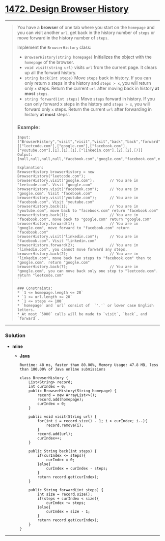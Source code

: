 # [1472. Design Browser History](https://leetcode.com/problems/design-browser-history/)
---

> You have a **browser** of one tab where you start on the `homepage` and you can visit another `url`, get back in the history number of `steps` or move forward in the history number of `steps`.
>
> Implement the `BrowserHistory` class:
> * `BrowserHistory(string homepage)` Initializes the object with the `homepage` of the browser.
> * `void visit(string url)` visits `url` from the current page. It clears up all the forward history.
> * `string back(int steps)` Move `steps` back in history. If you can only return x steps in the history and `steps > x`, you will return only `x` steps. Return the current `url` after moving back in history **at most** `steps`.
> * `string forward(int steps)` Move `steps` forward in history. If you can only forward x steps in the history and `steps > x`, you will forward only `x` steps. Return the current `url` after forwarding in history **at most** steps`.
>
>
> ### Example:
> ```
> Input:
> ["BrowserHistory","visit","visit","visit","back","back","forward","visit","forward","back","back"]
> [["leetcode.com"],["google.com"],["facebook.com"],["youtube.com"],[1],[1],[1],["linkedin.com"],[2],[2],[7]]
> Output:
> [null,null,null,null,"facebook.com","google.com","facebook.com",null,"linkedin.com","google.com","leetcode.com"]
>
> Explanation:
> BrowserHistory browserHistory = new BrowserHistory("leetcode.com");
> browserHistory.visit("google.com");       // You are in "leetcode.com". Visit "google.com"
> browserHistory.visit("facebook.com");     // You are in "google.com". Visit "facebook.com"
> browserHistory.visit("youtube.com");      // You are in "facebook.com". Visit "youtube.com"
> browserHistory.back(1);                   // You are in "youtube.com", move back to "facebook.com" return "facebook.com"
> browserHistory.back(1);                   // You are in "facebook.com", move back to "google.com" return "google.com"
> browserHistory.forward(1);                // You are in "google.com", move forward to "facebook.com" return "facebook.com"
> browserHistory.visit("linkedin.com");     // You are in "facebook.com". Visit "linkedin.com"
> browserHistory.forward(2);                // You are in "linkedin.com", you cannot move forward any steps.
> browserHistory.back(2);                   // You are in "linkedin.com", move back two steps to "facebook.com" then to "google.com". return "google.com"
> browserHistory.back(7);                   // You are in "google.com", you can move back only one step to "leetcode.com". return "leetcode.com"
> ``
>
> ### Constraints:
> * `1 <= homepage.length <= 20`
> * `1 <= url.length <= 20`
> * `1 <= steps <= 100`
> * `homepage` and `url` consist of  `'.'` or lower case English letters.
> * At most `5000` calls will be made to `visit`, `back`, and `forward`.


---

### Solution
* **mine**
  * **Java**
  
    `Runtime: 48 ms, faster than 80.00%, Memory Usage: 47.8 MB, less than 100.00% of Java online submissions`
    ```
    class BrowserHistory {
        List<String> record;
        int curIndex = 0;
        public BrowserHistory(String homepage) {
            record = new ArrayList<>();
            record.add(homepage);
            curIndex = 0;
        }

        public void visit(String url) {
            for(int i = record.size() - 1; i > curIndex; i--){
                record.remove(i);
            }
            record.add(url);
            curIndex++;
        }

        public String back(int steps) {
            if(curIndex <= steps){
                curIndex = 0;
            }else{
                curIndex = curIndex - steps;
            }
            return record.get(curIndex);
        }

        public String forward(int steps) {
            int size = record.size();
            if(steps + curIndex < size){
                curIndex += steps;
            }else{
                curIndex = size - 1;
            }
            return record.get(curIndex);
        }
    }
    ```
  
 


---
